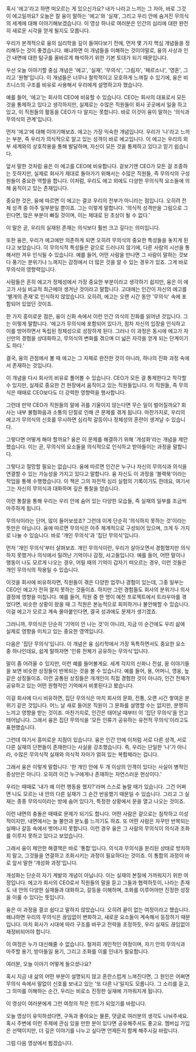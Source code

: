 혹시 '에고'라고 하면 떠오르는 게 있으신가요?
내가 나라고 느끼는 그 자아, 바로 그것이 에고일까요?
오늘은 칼 융이 말하는 '에고'와 '실재', 그리고 우리 안에 숨겨진 무의식의 세계에 대해 이야기해보겠습니다. 이 영상 하나로 여러분은 인간의 심리에 대한 완전히 새로운 시각을 얻게 될지도 모릅니다.

우리가 본격적으로 융의 심리학을 깊이 들여다보기 전에, 먼저 몇 가지 핵심 개념들을 정리해두는 것이 좋겠습니다. 왜냐하면 이 개념들을 이해하는 것이야말로, 융의 사상과 인간 내면에 대한 탐구를 올바르게 해석하기 위한 기본 토대가 되기 때문입니다.

우선 오늘 이야기할 중심 개념은 '에고', '실재', '무의식', '그림자', '페르소나', '영혼', 그리고 '원형'입니다. 이 개념들은 너무나 철학적이고 모호하게 느껴질 수 있기에, 융은 비즈니스의 구조를 비유로 사용해서 우리에게 설명하고자 했습니다.

예를 들어, '에고'는 회사의 CEO에 비유할 수 있습니다. CEO는 회사의 대표로서 모든 것을 통제하고 있다고 생각하지만, 실제로는 수많은 직원들이 회사 곳곳에서 일을 하고 있고, 이 직원들의 활동을 CEO가 다 알지는 못합니다. 바로 이것이 융이 말하는 '의식과 무의식의 관계'입니다.

먼저 '에고'에 대해 이야기해보죠. 에고는 가장 익숙한 개념입니다. 우리가 '나'라고 느끼는 부분, 즉 우리가 의식적으로 알고 있는 성격이 바로 에고입니다. 이 에고는 우리의 외부 세계와의 상호작용을 통해 발달하며, 자신이 모든 것을 통제하고 있다고 믿기 쉽습니다.

앞서 말한 것처럼 융은 이 에고를 CEO에 비유합니다. 겉보기엔 CEO가 모든 걸 조종하는 듯하지만, 실제로 회사가 제대로 돌아가기 위해서는 수많은 직원들, 즉 무의식의 구성원들이 중요한 역할을 합니다. 이처럼, 우리도 에고 외에도 다양한 무의식적 요소들에 의해 움직이고 있는 존재입니다.

중요한 것은, 융에 따르면 이 에고는 결코 우리의 전부가 아니라는 점입니다. 오히려 전체 성격 중 아주 일부분일 뿐이죠. 그는 이렇게 말합니다.
'의식적 성격만을 그림으로 그린다면, 많은 부분이 빠질 것이며, 이는 제대로 된 초상이 될 수 없다.'

이 말은 곧, 우리의 실재된 존재는 의식보다 훨씬 크고 깊다는 의미입니다.

또한 융은, 우리가 에고에만 의존하게 되면 오히려 무의식의 중요한 특성들을 놓치게 된다고 보았습니다. 이 무의식적 특성들은 겉으로 드러나지 않기에, 다른 사람의 시선을 통해서만 겨우 인식될 수 있습니다. 예를 들어, 어떤 사람을 만나면 그 사람이 말하는 것보다 풍기는 분위기나 느껴지는 감정에서 더 많은 것을 알 수 있는 경우가 있죠. 그게 바로 무의식의 영향력입니다.

사람들은 흔히 에고가 정체성에서 가장 중요한 부분이라고 생각하기 쉽지만, 융은 이 에고가 사실 비교적 최근에야 생겨난 것이라고 말합니다. 고대에는 인간이 자신의 에고를 '별개의 존재'로 인식하지 않았습니다. 오히려, 에고는 오랜 시간 동안 '무의식' 속에 포함되어 있었던 것이죠.

한 가지 흥미로운 점은, 융이 신화 속에서 이런 인간 의식의 진화를 읽어낸 것입니다. 그는 이렇게 말합니다.
'에고가 무의식에 포함되어 있다가, 점차 자신의 입장을 인식하고 이를 방어하면서 독립된 정체성으로 성장하게 된다. 그러나 이 과정은 동시에 에고가 자신만의 경험을 상대화하고, 무의식의 변화를 겪으며 더 넓은 자각을 얻게 되는 단계이기도 하다.'

결국, 융의 관점에서 볼 때 에고는 그 자체로 완전한 것이 아니라, 하나의 진화 과정 속에서 존재하는 것입니다.

이 개념을 다시 회사의 비유로 풀어볼 수 있습니다. CEO가 모든 걸 통제한다고 착각할 수 있지만, 실제로 중요한 건 현장에서 움직이고 있는 직원들입니다. 이 직원들, 즉 무의식은 때때로 CEO보다도 더 강력한 영향력을 행사합니다.

그런데 만약 CEO가 직원들의 말에 귀를 기울이지 않는다면 무슨 일이 벌어질까요? 회사는 내부 불협화음과 소통의 단절로 인해 큰 문제를 겪게 됩니다. 마찬가지로, 우리의 에고가 무의식의 신호를 무시하면 심리적 갈등이나 정체성의 혼란이 생겨날 수 있습니다.

그렇다면 어떻게 해야 할까요? 융은 이 문제를 해결하기 위해 '개성화'라는 개념을 제안했습니다. 이는 곧, 무의식의 요소들을 의식적으로 인식하고 받아들이는 과정을 말합니다.

그렇다고 절망할 필요는 없습니다. 융에 따르면 인간은 누구나 자신의 무의식과 의식을 연결할 수 있는 가능성을 가지고 있다고 말합니다. 융 자신도 이 과정을 '블랙북'이라는 작업을 통해 수행했습니다. 이 책은 그의 자전적 심리 실험의 기록이기도 한데요, 여기서 그는 자신의 무의식과 대화하며 깊은 통찰을 얻습니다.

이런 통찰을 통해 우리는 우리 안에 숨어 있는 다양한 모습들, 즉 실재의 일부를 조금씩 마주하게 됩니다.

무의식이라는 단어, 많이 들어보셨죠? 그런데 이게 단순히 '의식하지 못하는 것'이라는 뜻만은 아닙니다. 융에 따르면 무의식은 아주 체계적으로 구성되어 있으며, 크게 두 가지로 나눌 수 있습니다. 바로 '개인 무의식'과 '집단 무의식'입니다.

먼저 '개인 무의식'부터 살펴보죠. 개인 무의식이란, 우리가 살아오면서 경험했지만 의식하지 못했거나 의식에서 밀려난 기억이나 감정, 사고들입니다. 예를 들어, 어떤 말이나 행동이 나도 모르게 나오는 경우, 어릴 때의 기억이 갑자기 떠오르는 경우, 이런 것들은 개인 무의식의 작용일 수 있습니다.

이것을 회사에 비유하자면, 직원들이 겪은 다양한 업무나 경험이 있는데, 그중 일부는 CEO인 에고가 전혀 알지 못하는 것들이죠. 하지만 그런 경험들도 회사의 분위기나 의사결정에 영향을 미칩니다. 예를 들어, 직원 중 한 명이 예전 프로젝트에서 트라우마를 겪었다면, 비슷한 상황이 왔을 때 그 직원은 본능적으로 회피하거나 불안해할 수 있습니다. 이걸 에고가 모르고 계속 몰아붙인다면, 결국 성과에도 문제가 생기겠죠.

그러니까, 무의식은 단순히 '기억이 안 나는 것'이 아니라, 지금 이 순간에도 우리 삶에 실제로 영향을 미치고 있는 중요한 영역입니다.

다음은 '집단 무의식'입니다. 이 개념은 융 심리학에서 가장 독특하면서도 중요한 요소 중 하나인데요, 쉽게 말하자면 '인류 전체가 공유하는 무의식'입니다.

말이 좀 어려울 수 있지만, 이런 예를 들어볼게요. 세계 각지의 신화나 전설, 꿈 이야기들을 보면 비슷한 상징들이 반복되는 것을 볼 수 있습니다. 예를 들어, 용, 어머니, 영웅, 늪 같은 상징들이죠. 이런 공통된 상징들은 개개인이 직접 경험한 것이 아니라, 인간 전체가 공유하고 있는 어떤 원형적인 기억에서 비롯된다고 봤습니다.

이걸 회사에 다시 비유하면, 집단 무의식은 마치 회사의 문화, 전통, 오랜 시간 쌓여온 분위기 같은 것입니다. 어느 날 새로 들어온 직원이 그 문화를 설명할 수는 없지만, 분명히 느끼고 영향을 받는 것이죠. 마찬가지로, 인간은 태어날 때부터 이 '집단 무의식'을 안고 태어납니다. 그래서 융은 집단 무의식을 '모든 인류가 공유하는 유전적 무의식'이라고도 표현했습니다.

그런데 여기서 흥미로운 지점이 있습니다. 융은 인간 안에 이처럼 서로 다른 성격, 서로 다른 실재의 단편들이 존재한다는 사실을 강조했습니다. 즉, 우리는 단일한 '나'가 아니라, 수많은 무의식적 실재와 의식적 자아가 얽혀 있는 복합체라는 겁니다.

그래서 융은 이렇게 말합니다.
'한 개인 안에 두 개 이상의 인격이 있다는 사실이 병적인 증상만은 아니다. 오히려 이건 누구에게나 존재하는 자연스러운 현상이다.'

우리는 때때로 '내가 왜 이런 행동을 했지?'라며 스스로 놀랄 때가 있습니다. 그건 어쩌면 나도 모르는 내 안의 다른 실재가 그 순간 반응했기 때문일 수 있습니다. 그리고 그 실재는 종종 무의식이라는 방에 숨어 있다가, 특정한 상황에서 문을 열고 나오는 것이죠.

이런 내면의 충돌은 때때로 문제가 되기도 합니다. 어떤 사람은 겉으로는 침착하고 이성적이지만, 내면에서는 늘 불안과 분노를 느끼기도 하죠. 또 어떤 사람은 자꾸만 반복되는 실패나 갈등 속에서 벗어나지 못합니다. 이런 경우 융은 그 사람의 무의식이 의식과 조화를 이루지 못하고 있다고 보았습니다.

그래서 융이 제안한 해결책은 바로 '통합'입니다. 의식과 무의식을 분리된 상태로 방치하지 말고, 그것들을 연결하고 조화시키는 과정이 필요하다는 것이죠. 이 통합의 과정이 바로 앞서 말한 '개성화 과정'입니다.

개성화는 단순히 자기 계발의 개념이 아닙니다. 이는 실재의 본질에 가까워지기 위한 여정입니다. 에고가 회사의 CEO로서 직원들의 말을 듣고 그들과 협력하듯이, 나라는 존재도 내 안의 다양한 실재들과 대화하고, 갈등을 이해하며, 조화를 이루어야만 진정한 성장을 이룰 수 있다는 뜻입니다.

융은 이 과정을 결코 쉽다고 말하지 않았습니다. 오히려 끝이 없는 여정이라고 했습니다. 왜냐하면 우리의 무의식은 끊임없이 변화하고, 새로운 요소들이 계속해서 등장하기 때문입니다. 마치 회사가 시대에 따라 구조를 바꾸고 전략을 조정하듯, 우리 실재도 끊임없이 재정비되어야 합니다.

이 여정은 누가 대신해줄 수 없습니다. 철저히 개인적인 여정이며, 자기 안의 무의식과 마주할 용기, 받아들일 용기, 그리고 조화를 이룰 인내가 필요합니다.

여러분, 오늘 이야기 어떻게 들으셨나요?

혹시 지금 내 삶의 어떤 부분이 설명되지 않고 혼란스럽게 느껴진다면, 그 원인은 어쩌면 무의식 속에서 말없이 신호를 보내고 있는 '또 다른 나'일지도 모릅니다. 그 소리를 듣고, 그 의미를 이해하는 순간, 우리는 비로소 진정한 실재에 가까워지게 됩니다.

이 영상이 여러분에게 그런 여정의 작은 힌트가 되었기를 바랍니다.

오늘 영상이 유익하셨다면, 구독과 좋아요는 물론, 댓글로 여러분의 생각도 나눠주세요. 혹시 주변에 이런 주제에 관심 있을 만한 분이 있다면 공유해주셔도 좋고요. 멤버십 가입은 선택이지만, 더 깊은 이야기를 나누고 싶다면 언제든지 함께 해주시길 바랍니다.

그럼 다음 영상에서 뵙겠습니다.